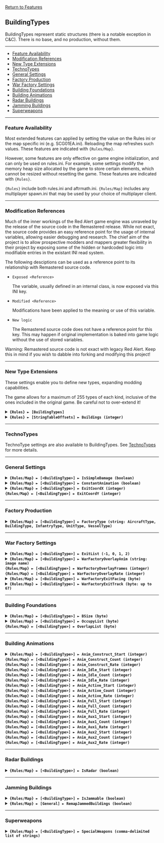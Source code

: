 [Return to Features](./features.md)

## BuildingTypes

BuildingTypes represent static structures (there is a notable exception in C&C). There is no base, and no production, without them.

-------

 - [Feature Availability](#feature-availability)
 - [Modification References](#modification-references) 
 - [New Type Extensions](#new-type-extensions) 
 - [TechnoTypes](#technotypes) 
 - [General Settings](#general-settings) 
 - [Factory Production](#factory-production)
 - [War Factory Settings](#war-factory-settings)
 - [Building Foundations](#building-foundations)
 - [Building Animations](#building-animations) 
 - [Radar Buildings](#radar-buildings) 
 - [Jamming Buildings](#jamming-buildings) 
 - [Superweapons](#superweapons) 

-------

### Feature Availability

Most extended features can applied by setting the value on the Rules ini or the map specific ini (e.g. SCG01EA.ini). Reloading the map refreshes such values. These features are indicated with `{Rules/Map}`.

However, some features are only effective on game engine initialization, and can only be used on rules.ini. For example, some settings modify the memory heap size allocated by the game to store certain elements, which cannot be resized without resetting the game. These features are indicated with `{Rules}`.

`{Rules}` include both rules.ini and aftrmath.ini. `{Rules/Map}` includes any multiplayer spawn.ini that may be used by your choice of multiplayer client.

-------

### Modification References

Much of the inner workings of the Red Alert game engine was unraveled by the release of the source code in the Remastered release. While not exact, the source code provides an easy reference point for the usage of internal variables, allowing easier debugging and research. The chief aim of the project is to allow prospective modders and mappers greater flexibility in their project by exposing some of the hidden or hardcoded logic into modifiable entries in the existant INI read system.

The following desciptions can be used as a reference point to its relationship with Remastered source code.

 - ```Exposed <Reference>```
   
   The variable, usually defined in an internal class, is now exposed via this INI key.

 - ```Modified <Reference>```
   
   Modifications have been applied to the meaning or use of this variable.

 - ```New logic```

   The Remastered source code does not have a reference point for this key. This may happen if original implementation is baked into game logic without the use of stored variables.

Warning: Remastered source code is not exact with legacy Red Alert. Keep this in mind if you wish to dabble into forking and modifying this project!

-------

### New Type Extensions

These settings enable you to define new types, expanding modding capabilities.

The game allows for a maximum of 255 types of each kind, inclusive of the ones included in the original game. Be careful not to over-extend it!

<details>
  <summary><b><code>{Rules} ► [BuildingTypes]</code></b></summary>

```New logic```
  
This section carries a zero-based list of IDs to be recognized as new BuildingType.

Care must be taken that the list keys follow the zero-based index exactly. Duplicate keys (e.g. two '0='), or missing keys, may crash the game at boot. The requirement for strict ordering may change in the future.

Example as follows:

```ini
[BuildingTypes]
0=COMM
1=EYE
```

</details>

<details>
  <summary><b><code>{Rules} ► [StringTableOffsets] ► Buildings (integer)</code></b></summary>

```New logic```
  
The `Name` entries can be used to set the names of objects, but is limited to 30 across all instances before the game crashes. Instead, it is recommended to utilize `CONQUER.ENG` and its language counterparts to supply these names.

This specifies the string entry location within `CONQUER.ENG` of new technotype entries. The index used is denoted by [Type] + [index in the new types section] + 1.

For example, if `[StringTableOffsets] ► Buildings` is set to 400 and `[BuildingTypes] ► 2` is set to ATWR, then the string table entry for `[ATWR]` is 400 + 2 + 1 = **403**

Ensure that `CONQUER.ENG` has sufficient entries, as attempting to read a missing entry will crash the game when hovering over the affected unit.

Do not create entries that exceed 1000 as the game will route to `DEBUG.ENG` instead, which for now is beyond the scope of the project.

If not defined, or set to -1, all additional building types will default their names to the 'Civilian Building' text entry.

</details>

-------

### TechnoTypes

TechnoType settings are also available to BuildingTypes. See [TechnoTypes](./technotypes.md) for more details.

-------

### General Settings

<details>
  <summary><b><code>{Rules/Map} ► [&lt;BuildingType&gt;] ► IsSimpleDamage (boolean)</code></b></summary>
  
```Exposed BuildingTypeClass->IsSimpleDamage```

In Tiberium Dawn, this was used for the oil pump to determine the damaged frames. This appears to be obsolete and unused by the game code, in favour for customizable anim frames.

</details>

<details>
  <summary><b><code>{Rules/Map} ► [&lt;BuildingType&gt;] ► ConstantAnimation (boolean)</code></b></summary>

```Exposed BuildingTypeClass->IsRegulated```

Determines if the building plays its animation throughout its operation. The building will always play its animation for the Construction stage no matter the value of this setting.

</details>

<details>
  <summary>
    <b><code>{Rules/Map} ► [&lt;BuildingType&gt;] ► ExitCoordX (integer)</code></b><br>
    <b><code>{Rules/Map} ► [&lt;BuildingType&gt;] ► ExitCoordY (integer)</code></b>
  </summary>

```Exposed BuildingTypeClass->ExitCoordinate```

Determines the exit coordinates, in leptons, from the top-left corner of the building.

</details>

-------

### Factory Production

<details>
  <summary><b><code>{Rules/Map} ► [&lt;BuildingType&gt;] ► FactoryType (string: AircraftType, BuildingType, InfantryType, UnitType, VesselType)</code></b></summary>

```Exposed BuildingTypeClass->ToBuild```

Determines if the building is a factory for a certain techno class. If BuildingType is used, the building will also play its Active animation (if defined) when a building is constructed and this building is the primary building.

Note: *The Map Trigger Event [Destroyed, All Factories] as well as the AI Fire Sale check does not check for FactoryType. But checks for the PrerequisiteType= attribute. See [TechnoTypes ► Prerequisite System](./technotypes.md#prerequisite-system).*

</details>

-------

### War Factory Settings

<details>
  <summary><b><code>{Rules/Map} ► [&lt;BuildingType&gt;] ► ExitList (-1, 0, 1, 2) </code></b></summary>

```Exposed BuildingTypeClass->ExitList```

Determines the exit destinations of an object produced from this building. Units created will attempt to move to these locations. Infantry and vehicles will attempt to scatter from these locations to make way for newly built units. The following values are supported:

 > -1 = No exit list\
 > 0 = Units exit the factory like it is leaving a Barracks\
 > 1 = Units exit the factory like it is leaving a Naval Yard or Sub Pen\
 > 2 = Units exit the factory like it is leaving a War Factory\
 > 3 = Units exit the factory like it is leaving a C&C Hand of Nod\
 > 4 = Units exit the factory like it is leaving a C&C Weapons Factory\
 > 5 = Units exit the factory like it is leaving a C&C Nod Airstrip

</details>

<details>
  <summary>
    <b><code>{Rules/Map} ► [&lt;BuildingType&gt;] ► WarFactoryOverlayAnim (string: image name)</code></b><br>
    <b><code>{Rules/Map} ► [&lt;BuildingType&gt;] ► WarFactoryOverlayFrames (integer)</code></b><br>
    <b><code>{Rules/Map} ► [&lt;BuildingType&gt;] ► WarFactoryOverlayRate (integer)</code></b>
  </summary>

```New Logic```

If defined on a building with `FactoryType = UnitType`, overrides the factory door overlay as well as its animation sequence. This sequence plays as the War Factory. This can be used to implement the opening doors of different war factories, as they are rendered abov the unit. Defaults to the default War Factory door animation parameters (WEAP2) for the War Factory and its fake counterpart, none (no animation) otherwise. If the animation does not exist, use default.

</details>

<details>
  <summary><b><code>{Rules/Map} ► [&lt;BuildingType&gt;] ► WarFactoryExitFacing (byte) </code></b></summary>

```New Logic```

If defined on a building with `FactoryType = UnitType`, overrides the starting rotation of the unit being ejected from the factory. This can be used to emulate the slightly offset angle used by the C&C GDI Weapons Factory. Defaults to 128, which is facing directly south.

</details>

<details>
  <summary><b><code>{Rules/Map} ► [&lt;BuildingType&gt;] ► WarFactoryExitTrack (byte: up to 67) </code></b></summary>

```New Logic```

If defined on a building with `FactoryType = UnitType`, overrides the initial fixed movement track of the unit being ejected from the factory. Generally, a unit on a track cannot be redirected until the movement is over. Defaults to 66, which is the default exit track for War Factory.

A new unit exit track (ID 67) has been created to emulate the exit track used by the C&C GDI Weapons Factory. The available tracks are:

 > 0-63: Unit locomotion and rotation along the 8 directions\
 > 64: C&C Harvester docking to Refinery track (unused in RA1)\
 > 65: C&C Harvester undocking from Refinery track (unused in RA1)\
 > 66: Default War Factory exit track\
 > 67: Emulated C&C GDI Weapons Factory exit track (new)

</details>

-------

### Building Foundations

<details>
  <summary><b><code>{Rules/Map} ► [&lt;BuildingType&gt;] ► BSize (byte) </code></b></summary>

```Exposed BuildingTypeClass->BSize```

Determines the size occupied by this building, not inclusive of the bib. This affects the placement of the image, but not the cells the building occupies. The following values are supported:

 > 0 = 1x1 (most base defenses)\
 > 1 = 2x1 (SAM Site)\
 > 2 = 1x2 (Tesla Coil, Gap Generator)\
 > 3 = 2x2 (Power Plant, Chronosphere)\
 > 4 = 2x3 (C&C Hand of Nod)\
 > 5 = 3x2 (War Factory, Airfield)\
 > 6 = 3x3 (Adv. Power Plant, Refinery)\
 > 7 = 4x2 (C&C Airfield)\
 > 8 = 5x5 

</details>

<details>
  <summary>
    <b><code>{Rules/Map} ► [&lt;BuildingType&gt;] ► OccupyList (byte)</code></b><br>
    <b><code>{Rules/Map} ► [&lt;BuildingType&gt;] ► OverlapList (byte)</code></b>
  </summary>

```Exposed BuildingTypeClass->OccupyList```\
```Exposed BuildingTypeClass->OverlapList```

Determines the combinations of cells occupied by this building. The `OccupyList` determines cells that are not passable to ground units and is combined with the bib to determine the building outline for placement.

The `OverlapList` determines cells that are passable to ground units, and is used for proper image rendering.

The following values for both entries are supported. *Note that this syntax is experimental and is subject to change*:

 > Syntax: [S(row above the image)][first row][second row][third row]...\
 >\
 > The first row is aligned to the top of the image\
 > X denotes occupied, - denotes clear\
 > Example: A 2x3 grid is [XXX][XXX]\
 > Example: A 2x2 grid occupying one row above the image and the first row of the image is [SXX][XX]\
 >\
 > -1 = []\
 > 0 = [X]\
 > 1 = [-][X]\
 > 2 = [X][X]\
 > 3 = [-X]\
 > 4 = [XX]\
 > 5 = [XXX]\
 > 6 = [--][XX]\
 > 7 = [-X][-X]\
 > 8 = [-X][XX]\
 > 9 = [X-][XX] (occupy list for the C&C Power Plant)\
 > 10 = [XX][-X]\
 > 11 = [XX][XX]\
 > 12 = [XXX][XXX]\
 > 13 = [XXXX][XXXX]\
 > 14 = [---][XXX][XXX] (occupy list for the Advanced Power Plant)\
 > 15 = [-X-][XXX][X--] (occupy list for the Refinery)\
 > 16 = [-X-][XXX][--X] (occupy list for C&C Refinery)\
 > 17 = [X-X][---][-XX] (overlap list for the Refinery)\
 > 18 = [X-X][---][XX-] (overlap list for C&C Refinery)\
 > 19 = [-X-][XXX][-X-] (occupy list for the Service Depot)\
 > 20 = [X-X][---][X-X] (overlap list for the Service Depot)\
 > 21 = [XXX][XXX][XXX]\
 > 22 = [SXX] (overlap list used for sam sites, to prevent graphical issues with the firing animation)\
 > 23 = [SXXX]\
 > 24 = [SXX][--][--][XX]\
 > 25 = [SXXX][---][---][XXX]\
 > 26 = [---][XXX][-XX]\
 > 27 = [XXX][---][X--]\
 > 28 = [--][XX][-X] (occupy list for the C&C Hand of Nod)

</details>

-------

### Building Animations

<details>
  <summary>
    <b><code>{Rules/Map} ► [&lt;BuildingType&gt;] ► Anim_Construct_Start (integer)</code></b><br>
    <b><code>{Rules/Map} ► [&lt;BuildingType&gt;] ► Anim_Construct_Count (integer)</code></b><br>
    <b><code>{Rules/Map} ► [&lt;BuildingType&gt;] ► Anim_Construct_Rate (integer)</code></b><br>
    <b><code>{Rules/Map} ► [&lt;BuildingType&gt;] ► Anim_Idle_Start (integer)</code></b><br>
    <b><code>{Rules/Map} ► [&lt;BuildingType&gt;] ► Anim_Idle_Count (integer)</code></b><br>
    <b><code>{Rules/Map} ► [&lt;BuildingType&gt;] ► Anim_Idle_Rate (integer)</code></b><br>
    <b><code>{Rules/Map} ► [&lt;BuildingType&gt;] ► Anim_Active_Start (integer)</code></b><br>
    <b><code>{Rules/Map} ► [&lt;BuildingType&gt;] ► Anim_Active_Count (integer)</code></b><br>
    <b><code>{Rules/Map} ► [&lt;BuildingType&gt;] ► Anim_Active_Rate (integer)</code></b><br>
    <b><code>{Rules/Map} ► [&lt;BuildingType&gt;] ► Anim_Full_Start (integer)</code></b><br>
    <b><code>{Rules/Map} ► [&lt;BuildingType&gt;] ► Anim_Full_Count (integer)</code></b><br>
    <b><code>{Rules/Map} ► [&lt;BuildingType&gt;] ► Anim_Full_Rate (integer)</code></b><br>
    <b><code>{Rules/Map} ► [&lt;BuildingType&gt;] ► Anim_Aux1_Start (integer)</code></b><br>
    <b><code>{Rules/Map} ► [&lt;BuildingType&gt;] ► Anim_Aux1_Count (integer)</code></b><br>
    <b><code>{Rules/Map} ► [&lt;BuildingType&gt;] ► Anim_Aux1_Rate (integer)</code></b><br>
    <b><code>{Rules/Map} ► [&lt;BuildingType&gt;] ► Anim_Aux2_Start (integer)</code></b><br>
    <b><code>{Rules/Map} ► [&lt;BuildingType&gt;] ► Anim_Aux2_Count (integer)</code></b><br>
    <b><code>{Rules/Map} ► [&lt;BuildingType&gt;] ► Anim_Aux2_Rate (integer)</code></b>
  </summary>

```Exposed BuildingTypeClass->Anims[BSTATE_COUNT]```

Determines the animation settings for each stage of the building. The three options for each stage are as follows:

 - **Start** : The frame index within the shp file to use as the first frame of this stage

 - **Count** : The number of frames used in this stage, some stages may loop back to Start after the last frame is reached.

 - **Rate** : The number of in-game frames to pass before rendering the next animation frame.

The stages are as follows:

 - **Construct**: The build-up animation. The deconstruction animation is the reverse of this animation.

 - **Idle**: The idle animation. Use with `ConstantAnimation` to allow idle animation, such as the rotating radar dish for C&C-style communication centers.

 - **Active**: The active animation. Used by various buildings, such as Chronosphere discharging, Construction Yard handling materials, and the Service Depot repair animation.

 - **Full**: Used only by the C&C Refinery when docked with a Harvester. Has no use in Red Alert.

 - **Aux1, Aux2**: Alternative sequences, used only by the Missile Silo. The Missile Silo uses **Active** for its door opening animation, **Aux1** for the launch, and **Aux2** for the closing of the door.

</details>

-------

### Radar Buildings

<details>
  <summary><b><code>{Rules/Map} ► [&lt;BuildingType&gt;] ► IsRadar (boolean)</code></b></summary>

```New Logic```

Allows a building to provide Radar capabilities to the player, given sufficient power. If combined with `IsJammable=true`, will also generate the static jam effect when a jammer unit is close to it.

</details>

-------

### Jamming Buildings

<details>
  <summary><b><code>{Rules/Map} ► [&lt;BuildingType&gt;] ► IsJammable (boolean)</code></b></summary>

```New Logic```

If set to true, has the following effects:
 - If the building provides radar, and the player as no other active/unjammed radar, wipes the radar screen with static
 - If the building has a weapon, it will be unable to fire.

</details>

<details>
  <summary><b><code>{Rules/Map} ► [General] ► RemapJammedBuildings (boolean)</code></b></summary>

```New Logic```

Remaps jammed buildings using the Shade remap.

</details>

-------

### Superweapons

<details>
  <summary><b><code>{Rules/Map} ► [&lt;BuildingType&gt;] ► SpecialWeapons (comma-delimited list of strings)</code></b></summary>

```New Logic```

Determines the Special Weapons that may be fired by this building. Note that some buildings require some animations to be enabled for the special weapon to work properly. Global overrides, such the Nuke being a fluke below TechLevel=10, still apply.

For a building with existing special weapons, they can be overriden (not appended) if SpecialWeapons is defined in ini.

The list of supported SpecialWeapons are:

> SONARPULSE, the sonar pulse. SpecialWeapons= has no affect due to the special spy requirements.\
> NUCLEARBOMB, the nuke. Requires the building to have the animations ACTIVE, AUX1 and AUX2 to create the actual Nuke.\
> CHRONOSPHERE, the chrono warp.\
> PARABOMB, the parabomb.\
> PARAINFANTRY, the paradrop.\
> SPYPLANE, the spy plane.\
> IRONCURTAIN, the iron curtain effect.\
> GPS, the satellite launch. Creates a GPS satellite animation at launch, which may look weird depending on the building you hook into

For example, `SpecialWeapons=GPS,SPYPLANE` grants both spy plane and GPS special powers while the building remains standing.

</details>

